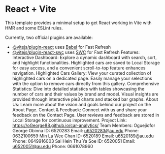 # React + Vite

This template provides a minimal setup to get React working in Vite with HMR and some ESLint rules.

Currently, two official plugins are available:

- [@vitejs/plugin-react](https://github.com/vitejs/vite-plugin-react/blob/main/packages/plugin-react/README.md) uses [Babel](https://babeljs.io/) for Fast Refresh
- [@vitejs/plugin-react-swc](https://github.com/vitejs/vite-plugin-react-swc) uses [SWC](https://swc.rs/) for Fast Refresh
Features:
Interactive Dashboard: Explore a dynamic dashboard with search, sort, and highlight functionalities. Highlighted cars are saved to Local Storage for easy access, and a convenient scroll-to-top feature enhances navigation.
Highlighted Cars Gallery: View your curated collection of highlighted cars on a dedicated page. Easily manage your selections with the option to remove cars directly from this gallery.
Comprehensive Statistics: Dive into detailed statistics with tables showcasing the number of cars and their values by brand and model. Visual insights are provided through interactive pie3 charts and stacked bar graphs.
About Us: Learn more about the vision and goals behind our project on the About Page.
Contact & Feedback: Connect with us and share your feedback on the Contact Page. User reviews and feedback are stored in Local Storage for continuous improvement.
Project Link: https://oGeorge88.github.io/car-analytics/
Team Members:
Oguejiofor George Obinna ID: 6520283 Email: u6520283@au.edu Phone: 0632100659
Min La Wee Chan ID: 6520189 Email: u6520189@au.edu Phone: 0649916003
Sai Hein Thu Ya Soe ID: 6520051 Email: u6520051@au.edu Phone: 0661078960

